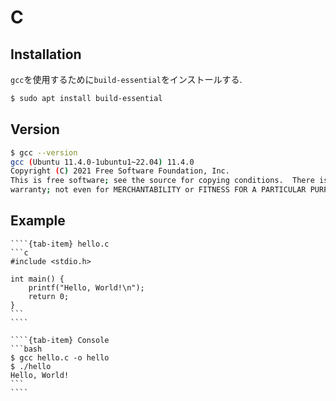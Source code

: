 # C

## Installation

`gcc`を使用するために`build-essential`をインストールする.

```bash
$ sudo apt install build-essential
```

## Version

```bash
$ gcc --version
gcc (Ubuntu 11.4.0-1ubuntu1~22.04) 11.4.0
Copyright (C) 2021 Free Software Foundation, Inc.
This is free software; see the source for copying conditions.  There is NO
warranty; not even for MERCHANTABILITY or FITNESS FOR A PARTICULAR PURPOSE.

```

## Example

`````{tab-set}
````{tab-item} hello.c
```c
#include <stdio.h>

int main() {
    printf("Hello, World!\n");
    return 0;
}
```
````

````{tab-item} Console
```bash
$ gcc hello.c -o hello
$ ./hello
Hello, World!
```
````
`````
